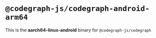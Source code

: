 # `@codegraph-js/codegraph-android-arm64`

This is the **aarch64-linux-android** binary for `@codegraph-js/codegraph`
